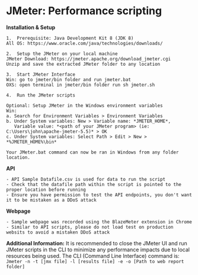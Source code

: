 # JMeter: Performance scripting

**Installation & Setup**
```
1.	Prerequisite: Java Development Kit 8 (JDK 8)
All OS: https://www.oracle.com/java/technologies/downloads/

2.	Setup the JMeter on your local machine
JMeter Download: https://jmeter.apache.org/download_jmeter.cgi
Unzip and save the extracted JMeter folder to any location

3.	Start JMeter Interface
Win: go to jmeter/bin folder and run jmeter.bat
OXS: open terminal in jmeter/bin folder run sh jmeter.sh

4.	Run the JMeter scripts

Optional: Setup JMeter in the Windows environment variables
Win: 
a. Search for Environment Variables > Environment Variables
b. Under System variables: New > Variable name: *JMETER_HOME*, 
   Variable value: *<path of your JMeter program> (ie: C:\Users\john\apache-jmeter-5.5)* > OK
c. Under System variables: Select Path > Edit > New > *%JMETER_HOME%\bin*

Your JMeter.bat command can now be ran in Windows from any folder location.
```

**API**
```
- API Sample Datafile.csv is used for data to run the script
- Check that the datafile path within the script is pointed to the proper location before running
- Ensure you have permission to test the API endpoints, you don't want it to be mistaken as a DDoS attack
```

**Webpage**
```
- Sample webpage was recorded using the BlazeMeter extension in Chrome
- Similar to API scripts, please do not load test on production websits to avoid a mistaken DDoS attack
```

**Additional Information:**
It is recommended to close the JMeter UI and run JMeter scripts in the CLI to minimize any performance impacts due to local resources being used.
The CLI (Command Line Interface) command is: 
`Jmeter -n -t [jmx file] -l [results file] -e -o [Path to web report folder]`
